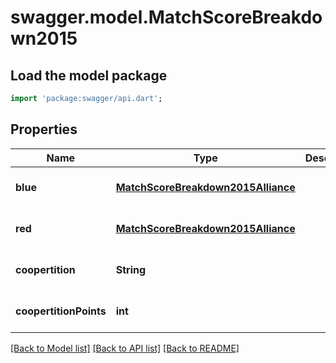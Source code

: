 # swagger.model.MatchScoreBreakdown2015

## Load the model package
```dart
import 'package:swagger/api.dart';
```

## Properties
Name | Type | Description | Notes
------------ | ------------- | ------------- | -------------
**blue** | [**MatchScoreBreakdown2015Alliance**](MatchScoreBreakdown2015Alliance.md) |  | [optional] [default to null]
**red** | [**MatchScoreBreakdown2015Alliance**](MatchScoreBreakdown2015Alliance.md) |  | [optional] [default to null]
**coopertition** | **String** |  | [optional] [default to null]
**coopertitionPoints** | **int** |  | [optional] [default to null]

[[Back to Model list]](../README.md#documentation-for-models) [[Back to API list]](../README.md#documentation-for-api-endpoints) [[Back to README]](../README.md)


